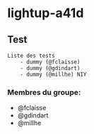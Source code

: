 # lightup-a41d

## Test
    Liste des tests
        - dummy (@fclaisse)
        - dummy (@gdindart)
        - dummy (@millhe) NIY

### Membres du groupe:
- @fclaisse
- @gdindart
- @millhe
